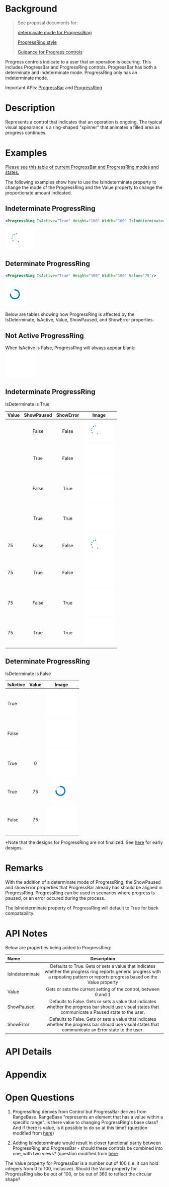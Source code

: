 <!--See comments in Markdown for how to use this spec template-> 

<!-- The purpose of this spec is to describe a new feature and
its APIs that make up a new feature in WinUI. -->

<!-- There are two audiences for the spec. The first are people
that want to evaluate and give feedback on the API, as part of
the submission process.  When it's complete
it will be incorporated into the public documentation at
docs.microsoft.com (http://docs.microsoft.com/uwp/toolkits/winui/).
Hopefully we'll be able to copy it mostly verbatim.
So the second audience is everyone that reads there to learn how
and why to use this API. -->

# Background
<!-- Use this section to provide background context for the new API(s) 
in this spec. -->

<!-- This section and the appendix are the only sections that likely
do not get copied to docs.microsoft.com; they're just an aid to reading this spec. -->

<!-- If you're modifying an existing API, included a link here to the
existing page(s) -->

<!-- For example, this section is a place to explain why you're adding this API rather than
modifying an existing API. -->

<!-- For example, this is a place to provide a brief explanation of some dependent
area, just explanation enough to understand this new API, rather than telling
the reader "go read 100 pages of background information posted at ...". -->

>See proposal documents for:
>
> [determinate mode for ProgressRing](https://github.com/microsoft/microsoft-ui-xaml/issues/688) 
>
> [ProgressRing style](https://github.com/microsoft/microsoft-ui-xaml/issues/837)
>
> [Guidance for Progress controls](https://github.com/microsoft/microsoft-ui-xaml/issues/880)

Progress controls indicate to a user that an operation is occuring. This includes ProgressBar and ProgressRing controls. ProgressBar has both a determinate and indeterminate mode. ProgressRing only has an indeterminate mode. 

Important APIs: [ProgressBar](https://docs.microsoft.com/en-us/uwp/api/windows.ui.xaml.controls.progressbar) and [ProgressRing](https://docs.microsoft.com/en-us/uwp/api/windows.ui.xaml.controls.progressring)
# Description
<!-- Use this section to provide a brief description of the feature.
For an example, see the introduction to the PasswordBox control 
(http://docs.microsoft.com/windows/uwp/design/controls-and-patterns/password-box). -->
 Represents a control that indicates that an operation is ongoing. The typical visual appearance is a ring-shaped "spinner" that animates a filled area as progress continues.

# Examples
<!-- Use this section to explain the features of the API, showing
example code with each description. The general format is: 
  feature explanation,
  example code
  feature explanation,
  example code
  etc.-->
  
<!-- Code samples should be in C# and/or C++/WinRT -->

<!-- As an example of this section, see the Examples section for the PasswordBox control 
(https://docs.microsoft.com/windows/uwp/design/controls-and-patterns/password-box#examples). -->
[Please see this table of current ProgressBar and ProgressRing modes and states.](https://github.com/microsoft/microsoft-ui-xaml-specs/blob/user/kathyang/progress-styles/active/progress-styles/progress-styles.md)

The following examples show how to use the IsIndeterminate property to change the mode of the ProgressRing and the Value property to change the proportionate amount indicated. 

## Indeterminate ProgressRing

```xml
<ProgressRing IsActive="True" Height="100" Width="100" IsIndeterminate="True"/>
```

![](images/ProgressRing-indeterminate.PNG)
## Determinate ProgressRing

```xml
<ProgressRing IsActive="True" Height="100" Width="100" Value="75"/>
```
![](images/ProgressRing-determinate.PNG)

Below are tables showing how ProgressRing is affected by the IsDeterminate, IsActive, Value, ShowPaused, and ShowError properties.

## Not Active ProgressRing
When IsActive is False, ProgressRing will always appear blank:
![](images/ProgressRing-determinate-not-active.PNG)

## Indeterminate ProgressRing
IsDeterminate is True

| Value | ShowPaused | ShowError| Image | 
|:--|:-:| :-:| :-:|
|  | False | False | ![](images/ProgressRing-indeterminate.PNG) |
|  | True | False | ![](images/ProgressRing-determinate-not-active.PNG) |
|  | False | True | ![](images/ProgressRing-determinate-not-active.PNG) |
|  | True | True | ![](images/ProgressRing-determinate-not-active.PNG) | 
| 75 | False | False | ![](images/ProgressRing-indeterminate.PNG) |
| 75 | True | False | ![](images/ProgressRing-determinate-not-active.PNG) |
| 75 | False | True | ![](images/ProgressRing-determinate-not-active.PNG) |
| 75 | True | True | ![](images/ProgressRing-determinate-not-active.PNG) | 


## Determinate ProgressRing
IsDeterminate is False

| IsActive | Value | Image |
|:--|:-:|:-:|
| True |  | ![](images/ProgressRing-determinate-not-active.PNG) |
| False |  | ![](images/ProgressRing-determinate-not-active.PNG) |
| True | 0 | ![](images/ProgressRing-determinate-not-active.PNG) |
| True | 75 | ![](images/ProgressRing-determinate.PNG) |
| False | 75 | ![](images/ProgressRing-determinate-not-active.PNG) | 

*Note that the designs for ProgressRing are not finalized. See [here](https://github.com/microsoft/microsoft-ui-xaml-specs/blob/user/chigy/ControlUpdates/active/ControlUpdates/images/Progress.png) for early designs. 

# Remarks
<!-- Explanation and guidance that doesn't fit into the Examples section. -->

<!-- APIs should only throw exceptions in exceptional conditions; basically,
only when there's a bug in the caller, such as argument exception.  But if for some
reason it's necessary for a caller to catch an exception from an API, call that
out with an explanation either here or in the Examples -->

With the addition of a determinate mode of ProgressRing, the ShowPaused and showError properties that ProgressBar already has should be aligned in ProgressRing. ProgressRing can be used in scenarios where progress is paused, or an error occured during the process. 

The IsIndeterminate property of ProgressRing will default to True for back compatability.

# API Notes
<!-- Option 1: Give a one or two line description of each API (type
and member), or at least the ones that aren't obvious
from their name.  These descriptions are what show up
in IntelliSense. For properties, specify the default value of the property if it
isn't the type's default (for example an int-typed property that doesn't default to zero.) -->

<!-- Option 2: Put these descriptions in the below API Details section,
with a "///" comment above the member or type. -->
Below are properties being added to ProgressRing:

|Name | Description | 
|:--|:-:|
| IsIndeterminate | Defaults to True. Gets or sets a value that indicates whether the progress ring reports generic progress with a repeating pattern or reports progress based on the Value property |
| Value | Gets or sets the current setting of the control, between 0 and 1| 
| ShowPaused | Defaults to False. Gets or sets a value that indicates whether the progress bar should use visual states that communicate a Paused state to the user.|
| ShowError | Defaults to False. Gets or sets a value that indicates whether the progress bar should use visual states that communicate an Error state to the user. |

# API Details
<!-- The exact API, in MIDL3 format (https://docs.microsoft.com/en-us/uwp/midl-3/) -->

# Appendix
<!-- Anything else that you want to write down for posterity, but 
that isn't necessary to understand the purpose and usage of the API.
For example, implementation details. -->

# Open Questions

1) ProgressRing derives from Control but ProgressBar derives from RangeBase. RangeBase "represents an element that has a value within a specific range". Is there value to changing ProgressRing's base class? And if there is value, is it possible to do so at this time? (question modified from [here](https://github.com/microsoft/microsoft-ui-xaml-specs/pull/36#discussion_r305069598))

3) Adding IsIndeterminate would result in closer functional parity between ProgressRing and ProgressBar - should these controls be combined into one, with two views? (question modified from [here](https://github.com/microsoft/microsoft-ui-xaml-specs/pull/36#discussion_r305118085)

The Value property for ProgressBar is a number out of 100 (i.e. it can hold integers from 0 to 100, inclusive). Should the Value property for ProgressRing also be out of 100, or be out of 360 to reflect the circular shape?
